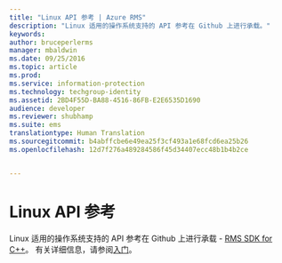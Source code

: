 ```yaml
---
title: "Linux API 参考 | Azure RMS"
description: "Linux 适用的操作系统支持的 API 参考在 Github 上进行承载。"
keywords: 
author: bruceperlerms
manager: mbaldwin
ms.date: 09/25/2016
ms.topic: article
ms.prod: 
ms.service: information-protection
ms.technology: techgroup-identity
ms.assetid: 2BD4F55D-BA88-4516-86FB-E2E6535D1690
audience: developer
ms.reviewer: shubhamp
ms.suite: ems
translationtype: Human Translation
ms.sourcegitcommit: b4abffcbe6e49ea25f3cf493a1e68fcd6ea25b26
ms.openlocfilehash: 12d7f276a489284586f45d34407ecc48b1b4b2ce


---
```


# Linux API 参考

Linux 适用的操作系统支持的 API 参考在 Github 上进行承载 - [RMS SDK for C++](http://azuread.github.io/rms-sdk-for-cpp/annotated.html)。 有关详细信息，请参阅[入门](get-started.md)。

 

 






<!--HONumber=Oct16_HO1-->


